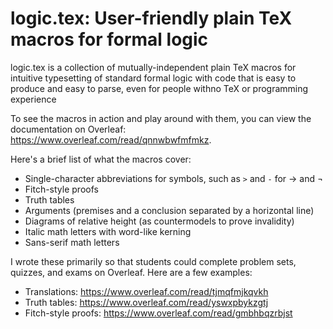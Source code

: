 # logic.tex: User-friendly plain TeX macros for formal logic

logic.tex is a collection of mutually-independent plain TeX macros for intuitive typesetting of standard formal logic with code that is easy to produce and easy to parse, even for people withno TeX or programming experience

To see the macros in action and play around with them, you can view the documentation on Overleaf: https://www.overleaf.com/read/qnnwbwfmfmkz.

Here's a brief list of what the macros cover:
- Single-character abbreviations for symbols, such as `>` and `-` for → and ¬
- Fitch-style proofs
- Truth tables
- Arguments (premises and a conclusion separated by a horizontal line)
- Diagrams of relative height (as countermodels to prove invalidity)
- Italic math letters with word-like kerning
- Sans-serif math letters

I wrote these primarily so that students could complete problem sets, quizzes, and exams on Overleaf. Here are a few examples:
- Translations: https://www.overleaf.com/read/tjmqfmjkqvkh
- Truth tables: https://www.overleaf.com/read/yswxpbykzgtj
- Fitch-style proofs: https://www.overleaf.com/read/gmbhbqzrbjst
